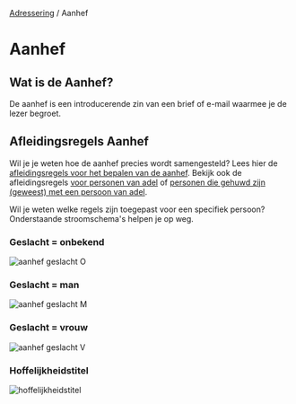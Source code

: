 [Adressering](/personen/informatieproducten/adressering) / Aanhef

# Aanhef

## Wat is de Aanhef?  
De aanhef is een introducerende zin van een brief of e-mail waarmee je de lezer begroet.
<br>

## Afleidingsregels Aanhef    
Wil je je weten hoe de aanhef precies wordt samengesteld? Lees hier de [afleidingsregels voor het bepalen van de aanhef](https://github.com/BRP-API/personen-informatie-service/blob/main/features/persoon/adressering/aanhef/summary.feature). Bekijk ook de afleidingsregels [voor personen van adel](https://github.com/BRP-API/personen-informatie-service/blob/main/features/persoon/adressering/aanhef/adellijke_titel_predicaat.feature) of [personen die gehuwd zijn (geweest) met een persoon van adel](https://github.com/BRP-API/personen-informatie-service/blob/main/features/persoon/adressering/aanhef/partner_met_adellijketitel_predicaat.feature).  

Wil je weten welke regels zijn toegepast voor een specifiek persoon? Onderstaande stroomschema's helpen je op weg.

### Geslacht = onbekend
![aanhef geslacht O](stroomschema-1.png)
<br>

### Geslacht = man
![aanhef geslacht M](stroomschema-2.png)
<br>

### Geslacht = vrouw
![aanhef geslacht V](stroomschema-3.png)
<br>

### Hoffelijkheidstitel
![hoffelijkheidstitel](stroomschema-4.png)


